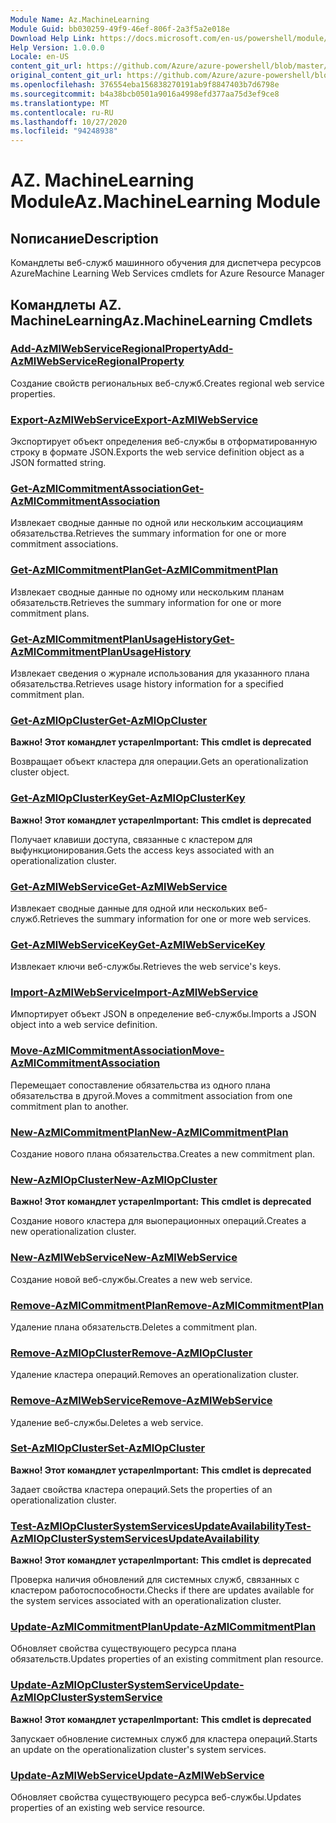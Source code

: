 ```yaml
---
Module Name: Az.MachineLearning
Module Guid: bb030259-49f9-46ef-806f-2a3f5a2e018e
Download Help Link: https://docs.microsoft.com/en-us/powershell/module/az.machinelearning
Help Version: 1.0.0.0
Locale: en-US
content_git_url: https://github.com/Azure/azure-powershell/blob/master/src/MachineLearning/MachineLearning/help/Az.MachineLearning.md
original_content_git_url: https://github.com/Azure/azure-powershell/blob/master/src/MachineLearning/MachineLearning/help/Az.MachineLearning.md
ms.openlocfilehash: 376554eba156838270191ab9f8847403b7d6798e
ms.sourcegitcommit: b4a38bcb0501a9016a4998efd377aa75d3ef9ce8
ms.translationtype: MT
ms.contentlocale: ru-RU
ms.lasthandoff: 10/27/2020
ms.locfileid: "94248938"
---
```

# <span data-ttu-id="037a5-101">AZ. MachineLearning Module</span><span class="sxs-lookup"><span data-stu-id="037a5-101">Az.MachineLearning Module</span></span>
## <span data-ttu-id="037a5-102">Nописание</span><span class="sxs-lookup"><span data-stu-id="037a5-102">Description</span></span>
<span data-ttu-id="037a5-103">Командлеты веб-служб машинного обучения для диспетчера ресурсов Azure</span><span class="sxs-lookup"><span data-stu-id="037a5-103">Machine Learning Web Services cmdlets for Azure Resource Manager</span></span>

## <span data-ttu-id="037a5-104">Командлеты AZ. MachineLearning</span><span class="sxs-lookup"><span data-stu-id="037a5-104">Az.MachineLearning Cmdlets</span></span>
### [<span data-ttu-id="037a5-105">Add-AzMlWebServiceRegionalProperty</span><span class="sxs-lookup"><span data-stu-id="037a5-105">Add-AzMlWebServiceRegionalProperty</span></span>](Add-AzMlWebServiceRegionalProperty.md)
<span data-ttu-id="037a5-106">Создание свойств региональных веб-служб.</span><span class="sxs-lookup"><span data-stu-id="037a5-106">Creates regional web service properties.</span></span>

### [<span data-ttu-id="037a5-107">Export-AzMlWebService</span><span class="sxs-lookup"><span data-stu-id="037a5-107">Export-AzMlWebService</span></span>](Export-AzMlWebService.md)
<span data-ttu-id="037a5-108">Экспортирует объект определения веб-службы в отформатированную строку в формате JSON.</span><span class="sxs-lookup"><span data-stu-id="037a5-108">Exports the web service definition object as a JSON formatted string.</span></span>

### [<span data-ttu-id="037a5-109">Get-AzMlCommitmentAssociation</span><span class="sxs-lookup"><span data-stu-id="037a5-109">Get-AzMlCommitmentAssociation</span></span>](Get-AzMlCommitmentAssociation.md)
<span data-ttu-id="037a5-110">Извлекает сводные данные по одной или нескольким ассоциациям обязательства.</span><span class="sxs-lookup"><span data-stu-id="037a5-110">Retrieves the summary information for one or more commitment associations.</span></span>

### [<span data-ttu-id="037a5-111">Get-AzMlCommitmentPlan</span><span class="sxs-lookup"><span data-stu-id="037a5-111">Get-AzMlCommitmentPlan</span></span>](Get-AzMlCommitmentPlan.md)
<span data-ttu-id="037a5-112">Извлекает сводные данные по одному или нескольким планам обязательств.</span><span class="sxs-lookup"><span data-stu-id="037a5-112">Retrieves the summary information for one or more commitment plans.</span></span>

### [<span data-ttu-id="037a5-113">Get-AzMlCommitmentPlanUsageHistory</span><span class="sxs-lookup"><span data-stu-id="037a5-113">Get-AzMlCommitmentPlanUsageHistory</span></span>](Get-AzMlCommitmentPlanUsageHistory.md)
<span data-ttu-id="037a5-114">Извлекает сведения о журнале использования для указанного плана обязательства.</span><span class="sxs-lookup"><span data-stu-id="037a5-114">Retrieves usage history information for a specified commitment plan.</span></span>

### [<span data-ttu-id="037a5-115">Get-AzMlOpCluster</span><span class="sxs-lookup"><span data-stu-id="037a5-115">Get-AzMlOpCluster</span></span>](Get-AzMlOpCluster.md)
<span data-ttu-id="037a5-116">**Важно! Этот командлет устарел**</span><span class="sxs-lookup"><span data-stu-id="037a5-116">**Important: This cmdlet is deprecated**</span></span>

<span data-ttu-id="037a5-117">Возвращает объект кластера для операции.</span><span class="sxs-lookup"><span data-stu-id="037a5-117">Gets an operationalization cluster object.</span></span>

### [<span data-ttu-id="037a5-118">Get-AzMlOpClusterKey</span><span class="sxs-lookup"><span data-stu-id="037a5-118">Get-AzMlOpClusterKey</span></span>](Get-AzMlOpClusterKey.md)
<span data-ttu-id="037a5-119">**Важно! Этот командлет устарел**</span><span class="sxs-lookup"><span data-stu-id="037a5-119">**Important: This cmdlet is deprecated**</span></span>

<span data-ttu-id="037a5-120">Получает клавиши доступа, связанные с кластером для выфункционирования.</span><span class="sxs-lookup"><span data-stu-id="037a5-120">Gets the access keys associated with an operationalization cluster.</span></span>

### [<span data-ttu-id="037a5-121">Get-AzMlWebService</span><span class="sxs-lookup"><span data-stu-id="037a5-121">Get-AzMlWebService</span></span>](Get-AzMlWebService.md)
<span data-ttu-id="037a5-122">Извлекает сводные данные для одной или нескольких веб-служб.</span><span class="sxs-lookup"><span data-stu-id="037a5-122">Retrieves the summary information for one or more web services.</span></span>

### [<span data-ttu-id="037a5-123">Get-AzMlWebServiceKey</span><span class="sxs-lookup"><span data-stu-id="037a5-123">Get-AzMlWebServiceKey</span></span>](Get-AzMlWebServiceKey.md)
<span data-ttu-id="037a5-124">Извлекает ключи веб-службы.</span><span class="sxs-lookup"><span data-stu-id="037a5-124">Retrieves the web service's keys.</span></span>

### [<span data-ttu-id="037a5-125">Import-AzMlWebService</span><span class="sxs-lookup"><span data-stu-id="037a5-125">Import-AzMlWebService</span></span>](Import-AzMlWebService.md)
<span data-ttu-id="037a5-126">Импортирует объект JSON в определение веб-службы.</span><span class="sxs-lookup"><span data-stu-id="037a5-126">Imports a JSON object into a web service definition.</span></span>

### [<span data-ttu-id="037a5-127">Move-AzMlCommitmentAssociation</span><span class="sxs-lookup"><span data-stu-id="037a5-127">Move-AzMlCommitmentAssociation</span></span>](Move-AzMlCommitmentAssociation.md)
<span data-ttu-id="037a5-128">Перемещает сопоставление обязательства из одного плана обязательства в другой.</span><span class="sxs-lookup"><span data-stu-id="037a5-128">Moves a commitment association from one commitment plan to another.</span></span>

### [<span data-ttu-id="037a5-129">New-AzMlCommitmentPlan</span><span class="sxs-lookup"><span data-stu-id="037a5-129">New-AzMlCommitmentPlan</span></span>](New-AzMlCommitmentPlan.md)
<span data-ttu-id="037a5-130">Создание нового плана обязательства.</span><span class="sxs-lookup"><span data-stu-id="037a5-130">Creates a new commitment plan.</span></span>

### [<span data-ttu-id="037a5-131">New-AzMlOpCluster</span><span class="sxs-lookup"><span data-stu-id="037a5-131">New-AzMlOpCluster</span></span>](New-AzMlOpCluster.md)
<span data-ttu-id="037a5-132">**Важно! Этот командлет устарел**</span><span class="sxs-lookup"><span data-stu-id="037a5-132">**Important: This cmdlet is deprecated**</span></span>

<span data-ttu-id="037a5-133">Создание нового кластера для выоперационных операций.</span><span class="sxs-lookup"><span data-stu-id="037a5-133">Creates a new operationalization cluster.</span></span>

### [<span data-ttu-id="037a5-134">New-AzMlWebService</span><span class="sxs-lookup"><span data-stu-id="037a5-134">New-AzMlWebService</span></span>](New-AzMlWebService.md)
<span data-ttu-id="037a5-135">Создание новой веб-службы.</span><span class="sxs-lookup"><span data-stu-id="037a5-135">Creates a new web service.</span></span>

### [<span data-ttu-id="037a5-136">Remove-AzMlCommitmentPlan</span><span class="sxs-lookup"><span data-stu-id="037a5-136">Remove-AzMlCommitmentPlan</span></span>](Remove-AzMlCommitmentPlan.md)
<span data-ttu-id="037a5-137">Удаление плана обязательств.</span><span class="sxs-lookup"><span data-stu-id="037a5-137">Deletes a commitment plan.</span></span>

### [<span data-ttu-id="037a5-138">Remove-AzMlOpCluster</span><span class="sxs-lookup"><span data-stu-id="037a5-138">Remove-AzMlOpCluster</span></span>](Remove-AzMlOpCluster.md)
<span data-ttu-id="037a5-139">Удаление кластера операций.</span><span class="sxs-lookup"><span data-stu-id="037a5-139">Removes an operationalization cluster.</span></span>

### [<span data-ttu-id="037a5-140">Remove-AzMlWebService</span><span class="sxs-lookup"><span data-stu-id="037a5-140">Remove-AzMlWebService</span></span>](Remove-AzMlWebService.md)
<span data-ttu-id="037a5-141">Удаление веб-службы.</span><span class="sxs-lookup"><span data-stu-id="037a5-141">Deletes a web service.</span></span>

### [<span data-ttu-id="037a5-142">Set-AzMlOpCluster</span><span class="sxs-lookup"><span data-stu-id="037a5-142">Set-AzMlOpCluster</span></span>](Set-AzMlOpCluster.md)
<span data-ttu-id="037a5-143">**Важно! Этот командлет устарел**</span><span class="sxs-lookup"><span data-stu-id="037a5-143">**Important: This cmdlet is deprecated**</span></span>

<span data-ttu-id="037a5-144">Задает свойства кластера операций.</span><span class="sxs-lookup"><span data-stu-id="037a5-144">Sets the properties of an operationalization cluster.</span></span>

### [<span data-ttu-id="037a5-145">Test-AzMlOpClusterSystemServicesUpdateAvailability</span><span class="sxs-lookup"><span data-stu-id="037a5-145">Test-AzMlOpClusterSystemServicesUpdateAvailability</span></span>](Test-AzMlOpClusterSystemServicesUpdateAvailability.md)
<span data-ttu-id="037a5-146">**Важно! Этот командлет устарел**</span><span class="sxs-lookup"><span data-stu-id="037a5-146">**Important: This cmdlet is deprecated**</span></span>

<span data-ttu-id="037a5-147">Проверка наличия обновлений для системных служб, связанных с кластером работоспособности.</span><span class="sxs-lookup"><span data-stu-id="037a5-147">Checks if there are updates available for the system services associated with an operationalization cluster.</span></span>

### [<span data-ttu-id="037a5-148">Update-AzMlCommitmentPlan</span><span class="sxs-lookup"><span data-stu-id="037a5-148">Update-AzMlCommitmentPlan</span></span>](Update-AzMlCommitmentPlan.md)
<span data-ttu-id="037a5-149">Обновляет свойства существующего ресурса плана обязательств.</span><span class="sxs-lookup"><span data-stu-id="037a5-149">Updates properties of an existing commitment plan resource.</span></span>

### [<span data-ttu-id="037a5-150">Update-AzMlOpClusterSystemService</span><span class="sxs-lookup"><span data-stu-id="037a5-150">Update-AzMlOpClusterSystemService</span></span>](Update-AzMlOpClusterSystemService.md)
<span data-ttu-id="037a5-151">**Важно! Этот командлет устарел**</span><span class="sxs-lookup"><span data-stu-id="037a5-151">**Important: This cmdlet is deprecated**</span></span>

<span data-ttu-id="037a5-152">Запускает обновление системных служб для кластера операций.</span><span class="sxs-lookup"><span data-stu-id="037a5-152">Starts an update on the operationalization cluster's system services.</span></span>

### [<span data-ttu-id="037a5-153">Update-AzMlWebService</span><span class="sxs-lookup"><span data-stu-id="037a5-153">Update-AzMlWebService</span></span>](Update-AzMlWebService.md)
<span data-ttu-id="037a5-154">Обновляет свойства существующего ресурса веб-службы.</span><span class="sxs-lookup"><span data-stu-id="037a5-154">Updates properties of an existing web service resource.</span></span>

